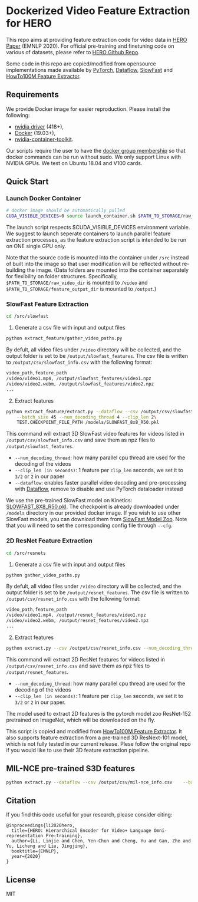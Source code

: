 # Dockerized Video Feature Extraction for HERO

This repo aims at providing feature extraction code for video data in [HERO Paper](https://arxiv.org/abs/2005.00200) (EMNLP 2020).
For official pre-training and finetuning code on various of datasets, please refer to [HERO Github Repo](https://github.com/linjieli222/HERO).

Some code in this repo are copied/modified from opensource implementations made available by
[PyTorch](https://github.com/pytorch/pytorch),
[Dataflow](https://github.com/tensorpack/dataflow),
[SlowFast](https://github.com/facebookresearch/SlowFast) 
and [HowTo100M Feature Extractor](https://github.com/antoine77340/video_feature_extractor).

## Requirements

We provide Docker image for easier reproduction. Please install the following:
  - [nvidia driver](https://docs.nvidia.com/cuda/cuda-installation-guide-linux/index.html#package-manager-installation) (418+), 
  - [Docker](https://docs.docker.com/install/linux/docker-ce/ubuntu/) (19.03+), 
  - [nvidia-container-toolkit](https://github.com/NVIDIA/nvidia-docker#quickstart).

Our scripts require the user to have the [docker group membership](https://docs.docker.com/install/linux/linux-postinstall/)
so that docker commands can be run without sudo.
We only support Linux with NVIDIA GPUs. We test on Ubuntu 18.04 and V100 cards.

## Quick Start

### Launch Docker Container

```bash
# docker image should be automatically pulled
CUDA_VISIBLE_DEVICES=0 source launch_container.sh $PATH_TO_STORAGE/raw_video_dir $PATH_TO_STORAGE/feature_output_dir
```
The launch script respects $CUDA_VISIBLE_DEVICES environment variable.
We suggest to launch seperate containers to launch parallel feature extraction processes,
as the feature extraction script is intended to be run on ONE single GPU only.

Note that the source code is mounted into the container under `/src` instead 
of built into the image so that user modification will be reflected without
re-building the image. (Data folders are mounted into the container separately
for flexibility on folder structures.
Specifically, `$PATH_TO_STORAGE/raw_video_dir` is mounted to `/video` and `$PATH_TO_STORAGE/feature_output_dir` is mounted to `/output`.)

### SlowFast Feature Extraction

```bash
cd /src/slowfast
```
1. Generate a csv file with input and output files
```bash
python extract_feature/gather_video_paths.py
```
By defult, all video files under ``/video`` directory will be collected,
and the output folder is set to be ``/output/slowfast_features``.
The csv file is written to ``/output/csv/slowfast_info.csv`` with the following format:
```bash
video_path,feature_path
/video/video1.mp4, /output/slowfast_features/video1.npz
/video/video2.webm, /output/slowfast_features/video2.npz
...
```

2. Extract features
```bash
python extract_feature/extract.py --dataflow --csv /output/csv/slowfast_info.csv \
    --batch_size 45 --num_decoding_thread 4 --clip_len 2\
    TEST.CHECKPOINT_FILE_PATH /models/SLOWFAST_8x8_R50.pkl
```
This command will extract 3D SlowFast video features for videos listed in `/output/csv/slowfast_info.csv`
and save them as npz files to `/output/slowfast_features`.
* `--num_decoding_thread`: how many parallel cpu thread are used for the decoding of the videos
* `--clip_len (in seconds)`: 1 feature per `clip_len` seconds, we set it to `3/2` or `2` in our paper
* `--dataflow`: enables faster parallel video decoding and pre-processing with [Dataflow](https://github.com/tensorpack/dataflow), remove to disable and use PyTorch dataloader instead


We use the pre-trained SlowFast model on Kinetics: [SLOWFAST_8X8_R50.pkl](https://dl.fbaipublicfiles.com/pyslowfast/model_zoo/kinetics400/SLOWFAST_8x8_R50.pkl).
The checkpoint is already downloaded under `/models` directory in our provided docker image.
If you wish to use other SlowFast models, you can download them from [SlowFast Model Zoo](https://github.com/facebookresearch/SlowFast/blob/master/MODEL_ZOO.md). Note that you will need to set the corresponding config file through `--cfg`.

### 2D ResNet Feature Extraction

```bash
cd /src/resnets
```
1. Generate a csv file with input and output files
```bash
python gather_video_paths.py
```
By defult, all video files under ``/video`` directory will be collected,
and the output folder is set to be ``/output/resnet_features``.
The csv file is written to ``/output/csv/resnet_info.csv`` with the following format:
```bash
video_path,feature_path
/video/video1.mp4, /output/resnet_features/video1.npz
/video/video2.webm, /output/resnet_features/video2.npz
...
```

2. Extract features
```bash
python extract.py --csv /output/csv/resnet_info.csv --num_decoding_thread 4 --clip_len 2
```
This command will extract 2D ResNet features for videos listed in `/output/csv/resnet_info.csv`
and save them as npz files to `/output/resnet_features`.
* `--num_decoding_thread`: how many parallel cpu thread are used for the decoding of the videos
* `--clip_len (in seconds)`: 1 feature per `clip_len` seconds, we set it to `3/2` or `2` in our paper.

The model used to extract 2D features is the pytorch model zoo ResNet-152 pretrained on ImageNet, which will be downloaded on the fly.

This script is copied and modified from [HowTo100M Feature Extractor](https://github.com/antoine77340/video_feature_extractor).
It also supports feature extraction from a pre-trained 3D ResNext-101 model, which is not fully tested in our current release.
Plese follow the original repo if you would like to use their 3D feature extraction pipeline.


## MIL-NCE pre-trained S3D features 
```bash
python extract.py --dataflow --csv /output/csv/mil-nce_info.csv    --batch_size 45 --num_decoding_thread 4 --clip_len 3/2
```

## Citation

If you find this code useful for your research, please consider citing:
```
@inproceedings{li2020hero,
  title={HERO: Hierarchical Encoder for Video+ Language Omni-representation Pre-training},
  author={Li, Linjie and Chen, Yen-Chun and Cheng, Yu and Gan, Zhe and Yu, Licheng and Liu, Jingjing},
  booktitle={EMNLP},
  year={2020}
}
```

## License

MIT
